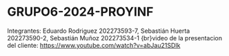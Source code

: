 # GRUPO6-2024-PROYINF
Integrantes: Eduardo Rodriguez 202273593-7, Sebastián Huerta 202273590-2, Sebastián Muñoz 202273534-1
{br}video de la presentacion del cliente: https://www.youtube.com/watch?v=abJau21SDIk
